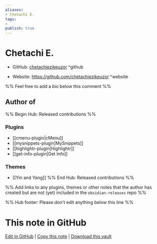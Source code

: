 ```yaml
---
aliases:
- Chetachi E.
tags:
- 
publish: true
---
```


# Chetachi E.

- GitHub: [chetachiezikeuzor](https://github.com/chetachiezikeuzor/) ^github
<!-- - Discord: `@` ^discord-->
- Website: <https://github.com/chetachiezikeuzor> ^website
<!-- - [[Publish sites|Publish site]]: ^publish-->

%% Feel free to add a bio below this comment %%


## Author of

%% Begin Hub: Released contributions %%
### Plugins
- [[cmenu-plugin|cMenu]]
- [[mysnippets-plugin|MySnippets]]
- [[highlightr-plugin|Highlightr]]
- [[get-info-plugin|Get Info]]

### Themes
- [[Yin and Yang]]
%% End Hub: Released contributions %%

%% Add links to any plugins, themes or other notes that the author has created but are not (yet) included in the `obsidian-releases` repo %%

<!--
### Unlisted plugins

- 
-->

<!--
### Others

- 
-->

<!--
## Sponsor this author

- [[GitHub sponsors]]: [Sponsor @chetachiezikeuzor on GitHub Sponsors](https://github.com/sponsors/chetachiezikeuzor) ^github-sponsor
- [[Buy me a coffee]]: ^buy-me-a-coffee
- [[PayPal]]: ^paypal
- [[Patreon]]: ^patreon

-->

<!--
## Follow this author

- [[YouTube Channels|On YouTube]]: ^youtube
- Twitter: ^twitter
- ...
-->

%% Hub footer: Please don't edit anything below this line %%

# This note in GitHub

<span class="git-footer">[Edit In GitHub](https://github.dev/obsidian-community/obsidian-hub/blob/main/01%20-%20Community/People/chetachiezikeuzor.md "git-hub-edit-note") | [Copy this note](https://raw.githubusercontent.com/obsidian-community/obsidian-hub/main/01%20-%20Community/People/chetachiezikeuzor.md "git-hub-copy-note") | [Download this vault](https://github.com/obsidian-community/obsidian-hub/archive/refs/heads/main.zip "git-hub-download-vault") </span>